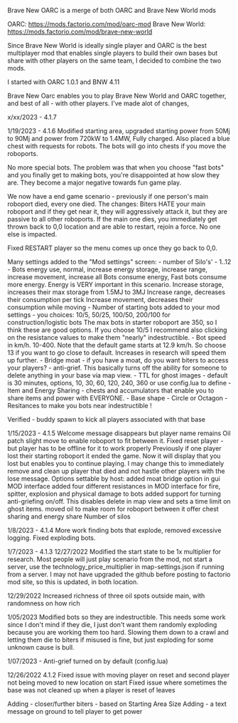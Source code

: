 Brave New OARC
is a merge of both OARC and Brave New World mods

OARC: https://mods.factorio.com/mod/oarc-mod
Brave New World: https://mods.factorio.com/mod/brave-new-world

Since Brave New World is ideally single player and OARC is the best multiplayer mod that enables single players to build their own bases but share with other players on the same team, I decided to combine the two mods.

I started with OARC 1.0.1 and BNW 4.11

Brave New Oarc enables you to play Brave New World and OARC together, and best of all - with other players.  I've made alot of changes, 

x/xx/2023 - 4.1.7

1/19/2023 - 4.1.6
Modified starting area, upgraded starting power from 50Mj to 90Mj and power from 720kW to 1.4MW, Fully charged. Also placed a blue chest with requests for robots.
The bots will go into chests if you move the roboports.

No more special bots. The problem was that when you choose "fast bots" and you finally get to making bots, you're disappointed at how slow they are. They become a major negative
towards fun game play.

We now have a end game scenario - previously if one person's main roboport died, every one died.  The changes: Biters HATE your main roboport and if they get near it, 
they will aggressively attack it, but they are passive to all other roboports.
If the main one dies, you immediately get thrown back to 0,0 location and are able to restart, rejoin a force. No one else is impacted.

Fixed RESTART player so the menu comes up once they go back to 0,0.

Many settings added to the "Mod settings" screen:
	- number of Silo's' - 1..12
	- Bots energy use, normal, increase energy storage, increase range, increase movement, increase all
		Bots consume energy, Fast bots consume more energy. Energy is VERY important in this scenario.
		Increase storage, increases their max storage from 1.5MJ to 3MJ
		Increase range, decreases their consumption per tick
		Increase movement, decreases their consumption while moving
	- Number of starting bots added to your mod settings - you choices: 10/5, 50/25, 100/50, 200/100 for construction/logistic bots
	  The max bots in starter roboport are 350, so I think these are good options.  If you choose 10/5 I recommend also clicking on the resistance values to make them "nearly" indestructible.
	- Bot speed in km/h.  10-400.  Note that the default game starts at 12.9 km/h. So choose 13 if you want to go close to default. Increases in research will speed them up further.
	- Bridge moat - if you have a moat, do you want biters to access your players?
	- anti-grief. This basically turns off the ability for someone to delete anything in your base via map view.
	- TTL for ghost images - default is 30 minutes, options, 10, 30, 60, 120, 240, 360 or use config.lua to define
	- Item and Energy Sharing - chests and accumulators that enable you to share items and power with EVERYONE.
	- Base shape - Circle or Octagon
	- Resitances to make you bots near indestructible !

Verified - buddy spawn to kick all players associated with that base

1/15/2023 - 4.1.5
Welcome message disappears but player name remains
Oil patch slight move to enable roboport to fit between it.
Fixed reset player - but player has to be offline for it to work properly
Previously if one player lost their starting roboport it ended the game. Now it will display that
you lost but enables you to continue playing.  I may change this to immediately remove and clean up 
player that died and not hastle other players with the lose message.
Options settable by host:
	added moat bridge option in gui MOD interface
	added four different resistances in MOD interface for fire, spitter, explosion and physical damage to bots
	added support for turning anti-griefing on/off. This disables delete in map view and sets a time limit on ghost items.
	moved oil to make room for roboport between it
	offer chest sharing and energy share
	Number of silos

1/8/2023 - 4.1.4
More work finding bots that explode, removed excessive logging. Fixed exploding bots.

1/7/2023 - 4.1.3
12/27/2022
Modified the start state to be 1x multiplier for research. Most people will just play scenario from the mod, not start a server, use the technology_price_multiplier in map-settings.json if running from a server.
I may not have upgraded the github before posting to factorio mod site, so this is updated, in both location.

12/29/2022
Increased richness of three oil spots outside main, with randomness on how rich

1/05/2023
Modified bots so they are indestructible. This needs some work since I don't mind if they die,
I just don't want them randomly exploding because you are working them too hard. 
Slowing them down to a crawl and letting them die to biters if misused is fine,
but just exploding for some unknown cause is bull.

1/07/2023 - Anti-grief turned on by default (config.lua)

12/26/2022 4.1.2
Fixed issue with moving player on reset and second player not being moved to new location on start
Fixed issue where sometimes the base was not cleaned up when a player is reset of leaves

Adding - closer/further biters - based on Starting Area Size
Adding - a text message on ground to tell player to get power

